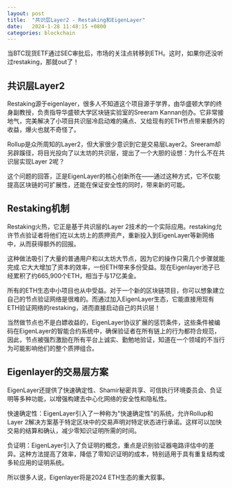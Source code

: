 ```yaml
---
layout: post
title:  "共识层Layer2 - Restaking和EigenLayer"
date:   2024-1-28 11:48:15 +0800
categories: blockchain
---
```


当BTC现货ETF通过SEC审批后，市场的关注点转移到ETH。这时，如果你还没听过restaking，那就out了！

## 共识层Layer2

Restaking源于eigenlayer，很多人不知道这个项目源于学界，由华盛顿大学的终身副教授，负责指导华盛顿大学区块链实验室的Sreeram Kannan创办。它非常接地气，完美解决了小项目共识层冷启动难的痛点、又给现有的ETH节点带来额外的收益，爆火也就不奇怪了。

Rollup是众所周知的Layer2，但大家很少意识到它是交易层Layer2。Sreeram却另辟蹊径，将目光投向了以太坊的共识层，提出了一个大胆的设想：为什么不在共识层实现Layer 2呢？

这个问题的回答，正是EigenLayer的核心创新所在——通过这种方式，它不仅能提高区块链的可扩展性，还能在保证安全性的同时，带来新的可能。

## Restaking机制

Restaking火热，它正是基于共识层的Layer 2技术的一个实际应用。restaking允许节点验证者将他们在以太坊上的质押资产，重新投入到EigenLayer等新网络中，从而获得额外的回报。

这种做法吸引了大量的普通用户和以太坊大节点，因为它的操作只需几个步骤就能完成.它大大增加了资本的效率，一份ETH带来多份受益。现在Eigenlayer池子已经累积了约665,900个ETH，相当于与17亿美金。

所有的ETH生态中小项目也从中受益。对于一个新的区块链项目，你可以想象建立自己的节点验证网络是很难的。而通过加入EigenLayer生态，它能直接用现有ETH验证网络的restaking，进而直接启动自己的共识层！

当然做节点也不是白嫖收益的，EigenLayer协议扩展的惩罚条件，这些条件被编码在EigenLayer的智能合约系统中，确保验证者在所有链上的行为都符合规范，因此，节点被强烈激励在所有平台上诚实、勤勉地验证，知道在一个领域的不当行为可能影响他们的整个质押组合。

## Eigenlayer的交易层方案

EigenLayer还提供了快速确定性、Shamir秘密共享、可信执行环境委员会、负证明等多种功能，以增强构建去中心化网络的安全性和隐私性。

快速确定性：EigenLayer引入了一种称为"快速确定性"的系统，允许Rollup和Layer 2解决方案基于特定区块中的交易声明对特定状态进行承诺。这样可以加快交易的结算和确认，减少零知识证明所需的时间。

负证明：EigenLayer引入了负证明的概念，重点是识别验证器电路评估中的差异。这种方法提高了效率，降低了零知识证明的成本，特别适用于具有重复结构或多轮应用的证明系统。

所以很多人说，Eigenlayer将是2024 ETH生态的重大叙事。